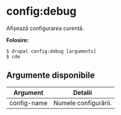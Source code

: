 # config:debug
Afișează configurarea curentă.

**Folosire:**
```
$ drupal config:debug [arguments]
$ cde  
```

## Argumente disponibile
Argument | Detalii
---------|-------------
config-name | Numele configurării.
